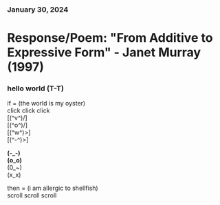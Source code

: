 ### January 30, 2024  
# Response/Poem: "From Additive to Expressive Form" - Janet Murray (1997)  

### hello world (T-T)


if = (the world is my oyster)  
click click click  
[\(^v^)/]  
[\(^o^)/]  
[(^w^)>]  
[(^-^)>]  
 

**(-_-)**  
**(o_o)**  
(0_~)  
(x_x)    

then = (i am allergic to shellfish)   
scroll scroll scroll  



 




